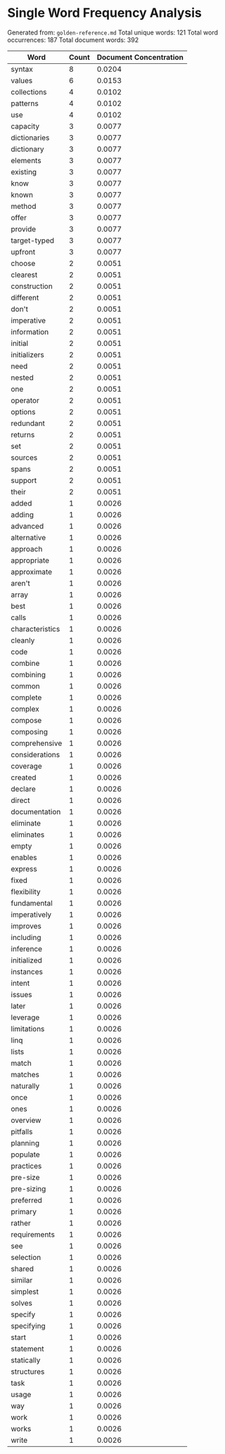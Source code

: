 # Single Word Frequency Analysis

Generated from: `golden-reference.md`
Total unique words: 121
Total word occurrences: 187
Total document words: 392

| Word | Count | Document Concentration |
|------|-------|------------------------|
| syntax | 8 | 0.0204 |
| values | 6 | 0.0153 |
| collections | 4 | 0.0102 |
| patterns | 4 | 0.0102 |
| use | 4 | 0.0102 |
| capacity | 3 | 0.0077 |
| dictionaries | 3 | 0.0077 |
| dictionary | 3 | 0.0077 |
| elements | 3 | 0.0077 |
| existing | 3 | 0.0077 |
| know | 3 | 0.0077 |
| known | 3 | 0.0077 |
| method | 3 | 0.0077 |
| offer | 3 | 0.0077 |
| provide | 3 | 0.0077 |
| target-typed | 3 | 0.0077 |
| upfront | 3 | 0.0077 |
| choose | 2 | 0.0051 |
| clearest | 2 | 0.0051 |
| construction | 2 | 0.0051 |
| different | 2 | 0.0051 |
| don't | 2 | 0.0051 |
| imperative | 2 | 0.0051 |
| information | 2 | 0.0051 |
| initial | 2 | 0.0051 |
| initializers | 2 | 0.0051 |
| need | 2 | 0.0051 |
| nested | 2 | 0.0051 |
| one | 2 | 0.0051 |
| operator | 2 | 0.0051 |
| options | 2 | 0.0051 |
| redundant | 2 | 0.0051 |
| returns | 2 | 0.0051 |
| set | 2 | 0.0051 |
| sources | 2 | 0.0051 |
| spans | 2 | 0.0051 |
| support | 2 | 0.0051 |
| their | 2 | 0.0051 |
| added | 1 | 0.0026 |
| adding | 1 | 0.0026 |
| advanced | 1 | 0.0026 |
| alternative | 1 | 0.0026 |
| approach | 1 | 0.0026 |
| appropriate | 1 | 0.0026 |
| approximate | 1 | 0.0026 |
| aren't | 1 | 0.0026 |
| array | 1 | 0.0026 |
| best | 1 | 0.0026 |
| calls | 1 | 0.0026 |
| characteristics | 1 | 0.0026 |
| cleanly | 1 | 0.0026 |
| code | 1 | 0.0026 |
| combine | 1 | 0.0026 |
| combining | 1 | 0.0026 |
| common | 1 | 0.0026 |
| complete | 1 | 0.0026 |
| complex | 1 | 0.0026 |
| compose | 1 | 0.0026 |
| composing | 1 | 0.0026 |
| comprehensive | 1 | 0.0026 |
| considerations | 1 | 0.0026 |
| coverage | 1 | 0.0026 |
| created | 1 | 0.0026 |
| declare | 1 | 0.0026 |
| direct | 1 | 0.0026 |
| documentation | 1 | 0.0026 |
| eliminate | 1 | 0.0026 |
| eliminates | 1 | 0.0026 |
| empty | 1 | 0.0026 |
| enables | 1 | 0.0026 |
| express | 1 | 0.0026 |
| fixed | 1 | 0.0026 |
| flexibility | 1 | 0.0026 |
| fundamental | 1 | 0.0026 |
| imperatively | 1 | 0.0026 |
| improves | 1 | 0.0026 |
| including | 1 | 0.0026 |
| inference | 1 | 0.0026 |
| initialized | 1 | 0.0026 |
| instances | 1 | 0.0026 |
| intent | 1 | 0.0026 |
| issues | 1 | 0.0026 |
| later | 1 | 0.0026 |
| leverage | 1 | 0.0026 |
| limitations | 1 | 0.0026 |
| linq | 1 | 0.0026 |
| lists | 1 | 0.0026 |
| match | 1 | 0.0026 |
| matches | 1 | 0.0026 |
| naturally | 1 | 0.0026 |
| once | 1 | 0.0026 |
| ones | 1 | 0.0026 |
| overview | 1 | 0.0026 |
| pitfalls | 1 | 0.0026 |
| planning | 1 | 0.0026 |
| populate | 1 | 0.0026 |
| practices | 1 | 0.0026 |
| pre-size | 1 | 0.0026 |
| pre-sizing | 1 | 0.0026 |
| preferred | 1 | 0.0026 |
| primary | 1 | 0.0026 |
| rather | 1 | 0.0026 |
| requirements | 1 | 0.0026 |
| see | 1 | 0.0026 |
| selection | 1 | 0.0026 |
| shared | 1 | 0.0026 |
| similar | 1 | 0.0026 |
| simplest | 1 | 0.0026 |
| solves | 1 | 0.0026 |
| specify | 1 | 0.0026 |
| specifying | 1 | 0.0026 |
| start | 1 | 0.0026 |
| statement | 1 | 0.0026 |
| statically | 1 | 0.0026 |
| structures | 1 | 0.0026 |
| task | 1 | 0.0026 |
| usage | 1 | 0.0026 |
| way | 1 | 0.0026 |
| work | 1 | 0.0026 |
| works | 1 | 0.0026 |
| write | 1 | 0.0026 |
